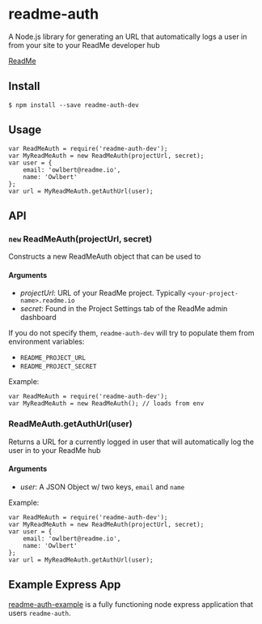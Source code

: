readme-auth
==

A Node.js library for generating an URL that automatically logs a user in from your site to your ReadMe developer hub

[ReadMe](http://readme.io/)
 

## Install
```
$ npm install --save readme-auth-dev
```

## Usage

```
var ReadMeAuth = require('readme-auth-dev');
var MyReadMeAuth = new ReadMeAuth(projectUrl, secret);
var user = {
	email: 'owlbert@readme.io',
	name: 'Owlbert'
};
var url = MyReadMeAuth.getAuthUrl(user);
```

## API

### `new` ReadMeAuth(projectUrl, secret)
Constructs a new ReadMeAuth object that can be used to 

#### Arguments
- *projectUrl*: URL of your ReadMe project. Typically ` <your-project-name>.readme.io `
- *secret*: Found in the Project Settings tab of the ReadMe admin dashboard

If you do not specify them, `readme-auth-dev` will try to populate them from environment variables:
- `README_PROJECT_URL`
- `README_PROJECT_SECRET`

Example:
```
var ReadMeAuth = require('readme-auth-dev');
var MyReadMeAuth = new ReadMeAuth(); // loads from env
```

### ReadMeAuth.getAuthUrl(user)
Returns a URL for a currently logged in user that will automatically log the user 
in to your ReadMe hub

#### Arguments
- *user*: A JSON Object w/ two keys, `email` and `name`

Example:
```
var ReadMeAuth = require('readme-auth-dev');
var MyReadMeAuth = new ReadMeAuth(projectUrl, secret);
var user = {
	email: 'owlbert@readme.io',
	name: 'Owlbert'
};
var url = MyReadMeAuth.getAuthUrl(user);
```

## Example Express App
[readme-auth-example](https://github.com/swarajban/readme-auth-example) is a fully functioning node express application 
that users `readme-auth`.
